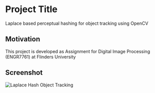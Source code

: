 # Project Title
Laplace based perceptual hashing for object tracking using OpenCV

## Motivation
This project is developed as Assignment for Digital Image Processing (ENGR7761) at Flinders University

## Screenshot
![Laplace Hash Object Tracking](result/result.gif)

